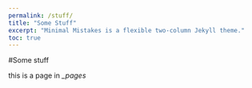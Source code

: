 ```yaml
---
permalink: /stuff/
title: "Some Stuff"
excerpt: "Minimal Mistakes is a flexible two-column Jekyll theme."
toc: true
---
```


#Some stuff

this is a page in *_pages*

